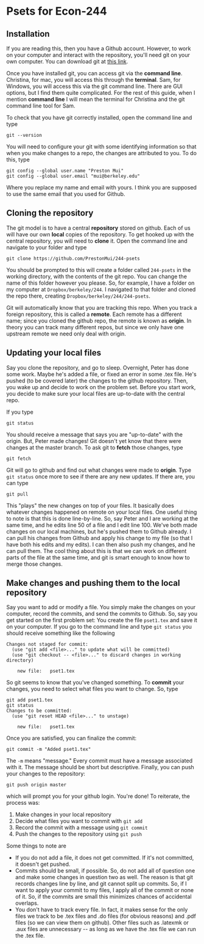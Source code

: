 # Psets for Econ-244

## Installation

If you are reading this, then you have a Github account. However, to work on your computer and interact with the repository, you'll need git on your own computer. You can download git at [this link](https://git-scm.com/downloads).

Once you have installed git, you can access git via the **command line**. Christina, for mac, you will access this through the **terminal**. Sam, for Windows, you will access this via the git command line. There are GUI options, but I find them quite complicated. For the rest of this guide, when I mention **command line** I will mean the terminal for Christina and the git command line tool for Sam. 

To check that you have git correctly installed, open the command line and type

```
git --version
```

You will need to configure your git with some identifying information so that when you make changes to a repo, the changes are attributed to you. To do this, type

```
git config --global user.name "Preston Mui"
git config --global user.email "mui@berkeley.edu"
```

Where you replace my name and email with yours. I think you are supposed to use the same email that you used for Github.

## Cloning the repository

The git model is to have a central **repository** stored on github. Each of us will have our own **local** copies of the repository. To get hooked up with the central repository, you will need to **clone** it. Open the command line and navigate to your folder and type

```
git clone https://github.com/PrestonMui/244-psets
```

You should be prompted to 
this will create a folder called ```244-psets``` in the working directory, with the contents of the git repo. You can change the name of this folder however you please. So, for example, I have a folder on my computer at ```Dropbox/berkeley/244```. I navigated to that folder and cloned the repo there, creating ```Dropbox/berkeley/244/244-psets```.

Git will automatically know that you are tracking this repo. When you track a foreign repository, this is called a **remote**. Each remote has a different name; since you cloned the github repo, the remote is known as **origin**. In theory you can track many different repos, but since we only have one upstream remote we need only deal with origin.

## Updating your local files

Say you clone the repository, and go to sleep. Overnight, Peter has done some work. Maybe he's added a file, or fixed an error in some .tex file. He's pushed (to be covered later) the changes to the github repository. Then, you wake up and decide to work on the problem set. Before you start work, you decide to make sure your local files are up-to-date with the central repo.

If you type

```
git status
```

You should receive a message that says you are "up-to-date" with the origin. But, Peter made changes! Git doesn't yet know that there were changes at the master branch. To ask git to **fetch** those changes, type

```
git fetch
```

Git will go to github and find out what changes were made to **origin**. Type ```git status``` once more to see if there are any new updates. If there are, you can type

```
git pull
```

This "plays" the new changes on top of your files. It basically does whatever changes happened on remote on your local files. One useful thing to note is that this is done line-by-line. So, say Peter and I are working at the same time, and he edits line 50 of a file and I edit line 100. We've both made changes on our local machines, but he's pushed them to Github already. I can pull his changes from Github and apply his change to my file (so that I have both his edits and my edits). I can then also push my changes, and he can pull them. The cool thing about this is that we can work on different parts of the file at the same time, and git is smart enough to know how to merge those changes.

## Make changes and pushing them to the local repository

Say you want to add or modify a file. You simply make the changes on your computer, record the commits, and send the commits to Github. So, say you get started on the first problem set: You create the file ```pset1.tex``` and save it on your computer. If you go to the command line and type ```git status``` you should receive something like the following

```
Changes not staged for commit:
  (use "git add <file>..." to update what will be committed)
  (use "git checkout -- <file>..." to discard changes in working directory)

	new file:   pset1.tex
```

So git seems to know that you've changed something. To **commit** your changes, you need to select what files you want to change. So, type

```
git add pset1.tex
git status
Changes to be committed:
  (use "git reset HEAD <file>..." to unstage)

	new file:   pset1.tex

```

Once you are satisfied, you can finalize the commit:

```
git commit -m "Added pset1.tex"
```

The ```-m``` means "message." Every commit must have a message associated with it. The message should be short but descriptive. Finally, you can push your changes to the repository:

```
git push origin master
```

which will prompt you for your github login. You're done! To reiterate, the process was:

1. Make changes in your local repository
2. Decide what files you want to commit with ```git add```
3. Record the commit with a message using ```git commit```
4. Push the changes to the repository using ```git push```

Some things to note are
- If you do not add a file, it does not get committed. If it's not committed, it doesn't get pushed.
- Commits should be small, if possible. So, do not add all of question one and make some changes in question two as well. The reason is that git records changes line by line, and git cannot split up commits. So, if I want to apply your commit to my files, I apply all of the commit or none of it. So, if the commits are small this minimizes chances of accidental overlaps.
- You don't have to track every file. In fact, it makes sense for the only files we track to be .tex files and .do files (for obvious reasons) and .pdf files (so we can view them on github). Other files such as .latexmk or .aux files are unnecessary -- as long as we have the .tex file we can run the .tex file.